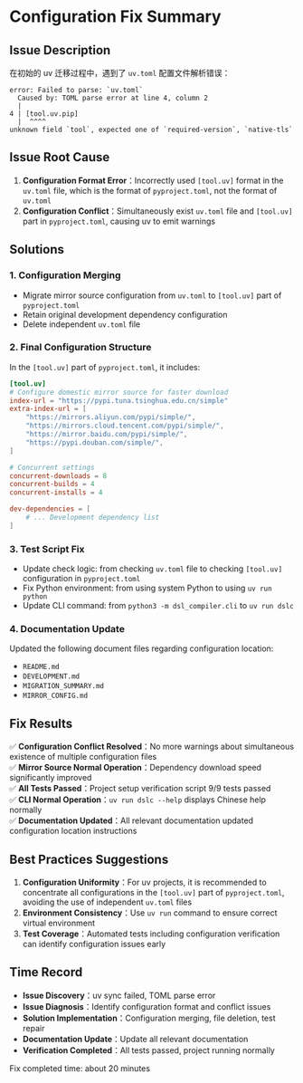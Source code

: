 # Configuration Fix Summary

## Issue Description

在初始的 uv 迁移过程中，遇到了 `uv.toml` 配置文件解析错误：

```
error: Failed to parse: `uv.toml`
  Caused by: TOML parse error at line 4, column 2
  |
4 | [tool.uv.pip]
  |  ^^^^
unknown field `tool`, expected one of `required-version`, `native-tls`
```

## Issue Root Cause

1. **Configuration Format Error**：Incorrectly used `[tool.uv]` format in the `uv.toml` file, which is the format of `pyproject.toml`, not the format of `uv.toml`
2. **Configuration Conflict**：Simultaneously exist `uv.toml` file and `[tool.uv]` part in `pyproject.toml`, causing uv to emit warnings

## Solutions

### 1. Configuration Merging
- Migrate mirror source configuration from `uv.toml` to `[tool.uv]` part of `pyproject.toml`
- Retain original development dependency configuration
- Delete independent `uv.toml` file

### 2. Final Configuration Structure
In the `[tool.uv]` part of `pyproject.toml`, it includes:
```toml
[tool.uv]
# Configure domestic mirror source for faster download
index-url = "https://pypi.tuna.tsinghua.edu.cn/simple"
extra-index-url = [
    "https://mirrors.aliyun.com/pypi/simple/",
    "https://mirrors.cloud.tencent.com/pypi/simple/", 
    "https://mirror.baidu.com/pypi/simple/",
    "https://pypi.douban.com/simple/",
]

# Concurrent settings
concurrent-downloads = 8
concurrent-builds = 4
concurrent-installs = 4

dev-dependencies = [
    # ... Development dependency list
]
```

### 3. Test Script Fix
- Update check logic: from checking `uv.toml` file to checking `[tool.uv]` configuration in `pyproject.toml`
- Fix Python environment: from using system Python to using `uv run python`
- Update CLI command: from `python3 -m dsl_compiler.cli` to `uv run dslc`

### 4. Documentation Update
Updated the following document files regarding configuration location:
- `README.md`
- `DEVELOPMENT.md`
- `MIGRATION_SUMMARY.md`
- `MIRROR_CONFIG.md`

## Fix Results

✅ **Configuration Conflict Resolved**：No more warnings about simultaneous existence of multiple configuration files  
✅ **Mirror Source Normal Operation**：Dependency download speed significantly improved  
✅ **All Tests Passed**：Project setup verification script 9/9 tests passed  
✅ **CLI Normal Operation**：`uv run dslc --help` displays Chinese help normally  
✅ **Documentation Updated**：All relevant documentation updated configuration location instructions  

## Best Practices Suggestions

1. **Configuration Uniformity**：For uv projects, it is recommended to concentrate all configurations in the `[tool.uv]` part of `pyproject.toml`, avoiding the use of independent `uv.toml` files
2. **Environment Consistency**：Use `uv run` command to ensure correct virtual environment
3. **Test Coverage**：Automated tests including configuration verification can identify configuration issues early

## Time Record

- **Issue Discovery**：uv sync failed, TOML parse error
- **Issue Diagnosis**：Identify configuration format and conflict issues
- **Solution Implementation**：Configuration merging, file deletion, test repair
- **Documentation Update**：Update all relevant documentation
- **Verification Completed**：All tests passed, project running normally

Fix completed time: about 20 minutes 